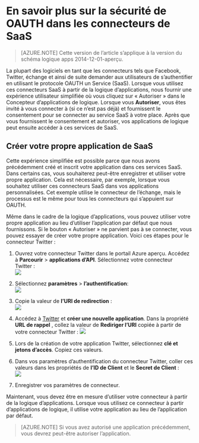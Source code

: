 <properties
    pageTitle="Sécurité OAUTH dans les applications d’API et de connecteurs de SaaS | Azure"
    description="En savoir plus sur la sécurité OAUTH dans les connecteurs et les applications d’API dans le Service d’application Azure ; architecture de microservices ; SaaS"
    services="logic-apps"
    documentationCenter=""
    authors="MandiOhlinger"
    manager="dwrede"
    editor="cgronlun"/>

<tags
    ms.service="logic-apps"
    ms.workload="integration"
    ms.tgt_pltfrm="na"
    ms.devlang="na"
    ms.topic="article"
    ms.date="08/23/2016"
    ms.author="mandia"/>


# <a name="learn-about-oauth-security-in-saas-connectors"></a>En savoir plus sur la sécurité de OAUTH dans les connecteurs de SaaS

>[AZURE.NOTE] Cette version de l’article s’applique à la version du schéma logique apps 2014-12-01-aperçu.

La plupart des logiciels en tant que les connecteurs tels que Facebook, Twitter, échange et ainsi de suite demander aux utilisateurs de s’authentifier en utilisant le protocole OAUTH un Service (SaaS).  Lorsque vous utilisez ces connecteurs SaaS à partir de la logique d’applications, nous fournir une expérience utilisateur simplifiée où vous cliquez sur « Autoriser » dans le Concepteur d’applications de logique. Lorsque vous **Autoriser**, vous êtes invité à vous connecter à (si ce n’est pas déjà) et fournissent le consentement pour se connecter au service SaaS à votre place. Après que vous fournissent le consentement et autoriser, vos applications de logique peut ensuite accéder à ces services de SaaS.

## <a name="create-your-own-saas-app"></a>Créer votre propre application de SaaS
Cette expérience simplifiée est possible parce que nous avons précédemment créé et inscrit votre application dans ces services SaaS.  Dans certains cas, vous souhaiterez peut-être enregistrer et utiliser votre propre application.  Cela est nécessaire, par exemple, lorsque vous souhaitez utiliser ces connecteurs SaaS dans vos applications personnalisées. Cet exemple utilise le connecteur de l’échange, mais le processus est le même pour tous les connecteurs qui s’appuient sur OAUTH.

Même dans le cadre de la logique d’applications, vous pouvez utiliser votre propre application au lieu d’utiliser l’application par défaut que nous fournissons. Si le bouton « Autoriser » ne parvient pas à se connecter, vous pouvez essayer de créer votre propre application. Voici ces étapes pour le connecteur Twitter :

1. Ouvrez votre connecteur Twitter dans le portail Azure aperçu. Accédez à **Parcourir** > **applications d’API**. Sélectionnez votre connecteur Twitter :  
    ![][1]

2. Sélectionnez **paramètres** > **l’authentification**:  
    ![][2]

3. Copie la valeur de **l’URI de redirection** :  
    ![][3]

4. Accédez à [Twitter](http://apps.twitter.com) et **créer une nouvelle application**. Dans la propriété **URL de rappel** , collez la valeur de **Rediriger l’URI** copiée à partir de votre connecteur Twitter : ![][4]  
5. Lors de la création de votre application Twitter, sélectionnez **clé et jetons d’accès**. Copiez ces valeurs.
6. Dans vos paramètres d’authentification du connecteur Twitter, coller ces valeurs dans les propriétés de **l’ID de Client** et le **Secret de Client** :   
    ![][5]  
7. Enregistrer vos paramètres de connecteur.  

Maintenant, vous devez être en mesure d’utiliser votre connecteur à partir de la logique d’applications. Lorsque vous utilisez ce connecteur à partir d’applications de logique, il utilise votre application au lieu de l’application par défaut.  

> [AZURE.NOTE] Si vous avez autorisé une application précédemment, vous devrez peut-être autoriser l’application.


<!--Image references-->
[1]: ./media/app-service-logic-oauth-security/TwitterConnector.png
[2]: ./media/app-service-logic-oauth-security/Authentication.png
[3]: ./media/app-service-logic-oauth-security/RedirectURI.png
[4]: ./media/app-service-logic-oauth-security/TwitterApp.png
[5]: ./media/app-service-logic-oauth-security/TwitterKeys.png
